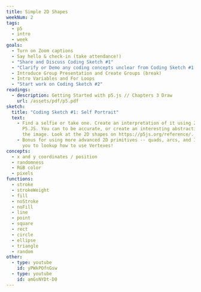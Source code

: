 ```yaml
---
title: Simple 2D Shapes
weekNum: 2
tags:
  - p5
  - intro
  - week
goals:
  - Turn on Zoom captions
  - Say hello & check-in (take attendance!)
  - "Share and Discuss Coding Sketch #1"
  - "Clarify or Demo any coding concepts unclear from Coding Sketch #1 (break)"
  - Introduce Group Presentation and Create Groups (break)
  - Intro Variables and For Loops
  - "Start work on Coding Sketch #2"
readings:
  - description: Getting Started with p5.js // Chapters 3 Draw
    url: /assets/pdf/p5.pdf
sketch:
  title: "Coding Sketch #1: Self Portrait"
  text:
    - Find a selfie or take one. Create an interpretation of it using 2D shapes in
      P5.JS. You can to be accurate, or create an interesting abstraction based on
      the image. Look at the 2D shapes on https://p5js.org/reference/.
    - Bonus for using more advanced 2D primitives -- quads, arcs, and I encourage
      you to lookup how to use Vertexes!
concepts:
  - x and y coordinates / position
  - randomness
  - RGB color
  - pixels
functions:
  - stroke
  - strokeWeight
  - fill
  - noStroke
  - noFill
  - line
  - point
  - square
  - rect
  - circle
  - ellipse
  - triangle
  - random
other:
  - type: youtube
    id: yPWkPOfnGsw
  - type: youtube
    id: amGsNYDt-D0
---
```

